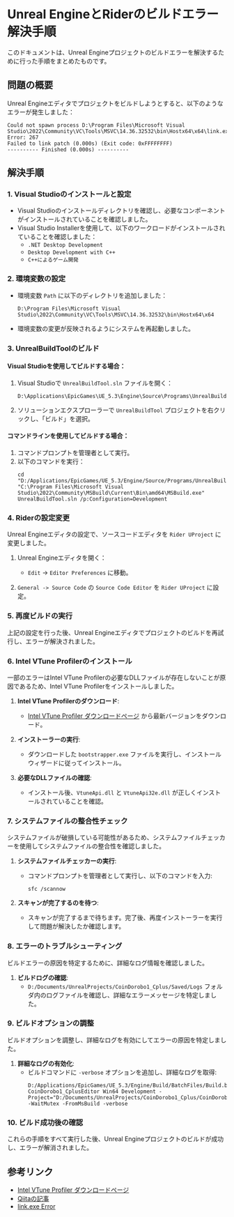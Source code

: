 
# Unreal EngineとRiderのビルドエラー解決手順

このドキュメントは、Unreal Engineプロジェクトのビルドエラーを解決するために行った手順をまとめたものです。

## 問題の概要

Unreal Engineエディタでプロジェクトをビルドしようとすると、以下のようなエラーが発生しました：

```
Could not spawn process D:\Program Files\Microsoft Visual Studio\2022\Community\VC\Tools\MSVC\14.36.32532\bin\Hostx64\x64\link.exe. Error: 267
Failed to link patch (0.000s) (Exit code: 0xFFFFFFFF)
---------- Finished (0.000s) ----------
```

## 解決手順

### 1. Visual Studioのインストールと設定

- Visual Studioのインストールディレクトリを確認し、必要なコンポーネントがインストールされていることを確認しました。
- Visual Studio Installerを使用して、以下のワークロードがインストールされていることを確認しました：
  - `.NET Desktop Development`
  - `Desktop Development with C++`
  - `C++によるゲーム開発`

### 2. 環境変数の設定

- 環境変数 `Path` に以下のディレクトリを追加しました：
  ```
  D:\Program Files\Microsoft Visual Studio\2022\Community\VC\Tools\MSVC\14.36.32532\bin\Hostx64\x64
  ```
- 環境変数の変更が反映されるようにシステムを再起動しました。

### 3. UnrealBuildToolのビルド

#### Visual Studioを使用してビルドする場合：

1. Visual Studioで `UnrealBuildTool.sln` ファイルを開く：
   ```
   D:\Applications\EpicGames\UE_5.3\Engine\Source\Programs\UnrealBuildTool\UnrealBuildTool.sln
   ```

2. ソリューションエクスプローラーで `UnrealBuildTool` プロジェクトを右クリックし、「ビルド」を選択。

#### コマンドラインを使用してビルドする場合：

1. コマンドプロンプトを管理者として実行。
2. 以下のコマンドを実行：
   ```shell
   cd "D:/Applications/EpicGames/UE_5.3/Engine/Source/Programs/UnrealBuildTool/"
   "C:\Program Files\Microsoft Visual Studio\2022\Community\MSBuild\Current\Bin\amd64\MSBuild.exe" UnrealBuildTool.sln /p:Configuration=Development
   ```

### 4. Riderの設定変更

Unreal Engineエディタの設定で、ソースコードエディタを `Rider UProject` に変更しました。

1. Unreal Engineエディタを開く：
   - `Edit` -> `Editor Preferences` に移動。

2. `General -> Source Code` の `Source Code Editor` を `Rider UProject` に設定。

### 5. 再度ビルドの実行

上記の設定を行った後、Unreal Engineエディタでプロジェクトのビルドを再試行し、エラーが解決されました。

### 6. Intel VTune Profilerのインストール

一部のエラーはIntel VTune Profilerの必要なDLLファイルが存在しないことが原因であるため、Intel VTune Profilerをインストールしました。

1. **Intel VTune Profilerのダウンロード**:
   - [Intel VTune Profiler ダウンロードページ](https://www.intel.com/content/www/us/en/developer/tools/oneapi/vtune-profiler.html) から最新バージョンをダウンロード。

2. **インストーラーの実行**:
   - ダウンロードした `bootstrapper.exe` ファイルを実行し、インストールウィザードに従ってインストール。

3. **必要なDLLファイルの確認**:
   - インストール後、`VtuneApi.dll` と `VtuneApi32e.dll` が正しくインストールされていることを確認。

### 7. システムファイルの整合性チェック

システムファイルが破損している可能性があるため、システムファイルチェッカーを使用してシステムファイルの整合性を確認しました。

1. **システムファイルチェッカーの実行**:
   - コマンドプロンプトを管理者として実行し、以下のコマンドを入力:
     ```shell
     sfc /scannow
     ```

2. **スキャンが完了するのを待つ**:
   - スキャンが完了するまで待ちます。完了後、再度インストーラーを実行して問題が解決したか確認します。

### 8. エラーのトラブルシューティング

ビルドエラーの原因を特定するために、詳細なログ情報を確認しました。

1. **ビルドログの確認**:
   - `D:/Documents/UnrealProjects/CoinDorobo1_Cplus/Saved/Logs` フォルダ内のログファイルを確認し、詳細なエラーメッセージを特定しました。

### 9. ビルドオプションの調整

ビルドオプションを調整し、詳細なログを有効にしてエラーの原因を特定しました。

1. **詳細なログの有効化**:
   - ビルドコマンドに `-verbose` オプションを追加し、詳細なログを取得:
     ```shell
     D:/Applications/EpicGames/UE_5.3/Engine/Build/BatchFiles/Build.bat CoinDorobo1_CplusEditor Win64 Development -Project="D:/Documents/UnrealProjects/CoinDorobo1_Cplus/CoinDorobo1_Cplus.uproject" -WaitMutex -FromMsBuild -verbose
     ```

### 10. ビルド成功後の確認

これらの手順をすべて実行した後、Unreal Engineプロジェクトのビルドが成功し、エラーが解消されました。

## 参考リンク

- [Intel VTune Profiler ダウンロードページ](https://www.intel.com/content/www/us/en/developer/tools/oneapi/vtune-profiler.html)
- [Qiitaの記事](https://qiita.com/_akoto_/items/f91a9e52d6e1f904bb78)
- [link.exe Error](https://forums.unrealengine.com/t/link-fatal-error-lnk1181-cannot-open-input-file/1151583/7)


